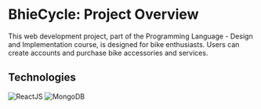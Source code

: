 # BhieCycle: Project Overview
This web development project, part of the Programming Language - Design and Implementation course, is designed for bike enthusiasts. Users can create accounts and purchase bike accessories and services. 

## Technologies
![ReactJS](https://img.shields.io/badge/React-0E39A9.svg?style=for-the-badge&logo=React&logoColor=white)
![MongoDB](https://img.shields.io/badge/MongoDB-47A248.svg?style=for-the-badge&logo=MongoDB&logoColor=white)
